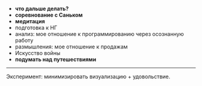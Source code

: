 - **что дальше делать?**
- **соревнование с Саньком**
- **медитация**
- подготовка к НГ
- анализ: мое отношение к программированию через осознанную работу
- размышления: мое отношение к продажам
- Искусство войны
- **подумать над путешествиями**

---
Эксперимент: минимизировать визуализацию + удовольствие.
